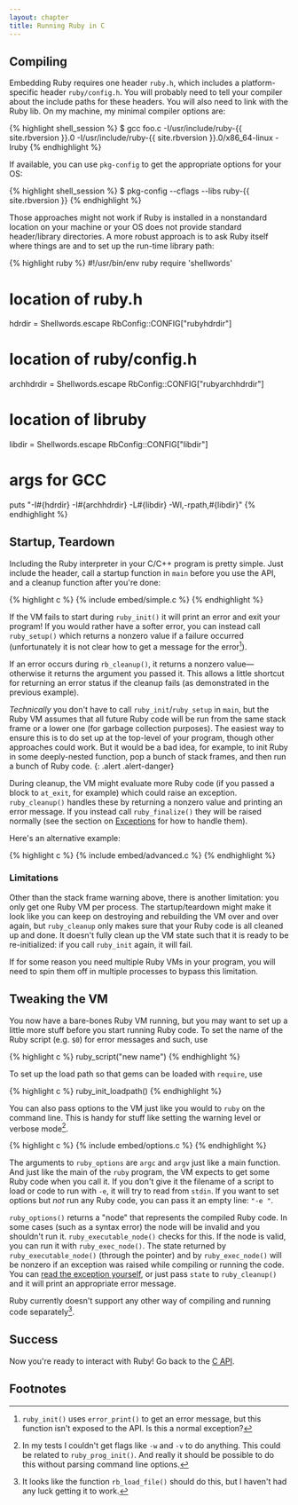 ```yaml
---
layout: chapter
title: Running Ruby in C
---
```


## Compiling ##

Embedding Ruby requires one header `ruby.h`, which includes a platform-specific
header `ruby/config.h`. You will probably need to tell your compiler about the
include paths for these headers. You will also need to link with the Ruby lib.
On my machine, my minimal compiler options are:

{% highlight shell_session %}
$ gcc foo.c -I/usr/include/ruby-{{ site.rbversion }}.0 -I/usr/include/ruby-{{ site.rbversion }}.0/x86_64-linux -lruby
{% endhighlight %}

If available, you can use `pkg-config` to get the appropriate options for your OS:

{% highlight shell_session %}
$ pkg-config --cflags --libs ruby-{{ site.rbversion }}
{% endhighlight %}

Those approaches might not work if Ruby is installed in a nonstandard location on your machine or your OS does not provide standard header/library directories.
A more robust approach is to ask Ruby itself where things are and to set up the run-time library path:

{% highlight ruby %}
#!/usr/bin/env ruby
require 'shellwords'

# location of ruby.h
hdrdir = Shellwords.escape RbConfig::CONFIG["rubyhdrdir"]
# location of ruby/config.h
archhdrdir = Shellwords.escape RbConfig::CONFIG["rubyarchhdrdir"]
# location of libruby
libdir = Shellwords.escape RbConfig::CONFIG["libdir"]

# args for GCC
puts "-I#{hdrdir} -I#{archhdrdir} -L#{libdir} -Wl,-rpath,#{libdir}"
{% endhighlight %}

## Startup, Teardown ##

Including the Ruby interpreter in your C/C++ program is pretty simple. Just
include the header, call a startup function in `main` before you use the API,
and a cleanup function after you're done:

{% highlight c %}
{% include embed/simple.c %}
{% endhighlight %}

If the VM fails to start during `ruby_init()` it will print an error and exit
your program! If you would rather have a softer error, you can instead call
`ruby_setup()` which returns a nonzero value if a failure occurred
(unfortunately it is not clear how to get a message for the error[^err]).

If an error occurs during `rb_cleanup()`, it returns a nonzero
value—otherwise it returns the argument you passed it. This allows a
little shortcut for returning an error status if the cleanup fails (as
demonstrated in the previous example).

_Technically_ you don't have to call `ruby_init`/`ruby_setup` in `main`, but the
Ruby VM assumes that all future Ruby code will be run from the same stack frame
or a lower one (for garbage collection purposes). The easiest way to ensure this
is to do set up at the top-level of your program, though other approaches could
work. But it would be a bad idea, for example, to init Ruby in some
deeply-nested function, pop a bunch of stack frames, and then run a bunch of
Ruby code.
{: .alert .alert-danger}

During cleanup, the VM might evaluate more Ruby code (if you passed a block to
`at_exit`, for example) which could raise an exception. `ruby_cleanup()` handles
these by returning a nonzero value and printing an error message. If you instead
call `ruby_finalize()` they will be raised normally (see the section on
[Exceptions](../c#rescue) for how to handle them).

Here's an alternative example:

{% highlight c %}
{% include embed/advanced.c %}
{% endhighlight %}

### Limitations ###

Other than the stack frame warning above, there is another limitation: you only
get one Ruby VM per process. The startup/teardown might make it look like you
can keep on destroying and rebuilding the VM over and over again, but
`ruby_cleanup` only makes sure that your Ruby code is all cleaned up and done.
It doesn't fully clean up the VM state such that it is ready to be
re-initialized: if you call `ruby_init` again, it will fail.

If for some reason you need multiple Ruby VMs in your program, you will need to
spin them off in multiple processes to bypass this limitation.

## Tweaking the VM ##

You now have a bare-bones Ruby VM running, but you may want to set up a little
more stuff before you start running Ruby code. To set the name of the Ruby
script (e.g. `$0`) for error messages and such, use

{% highlight c %}
ruby_script("new name")
{% endhighlight %}

To set up the load path so that gems can be loaded with `require`, use

{% highlight c %}
ruby_init_loadpath()
{% endhighlight %}

You can also pass options to the VM just like you would to `ruby` on the command
line. This is handy for stuff like setting the warning level or verbose
mode[^opt].

{% highlight c %}
{% include embed/options.c %}
{% endhighlight %}

The arguments to `ruby_options` are `argc` and `argv` just like a main function.
And just like the main of the `ruby` program, the VM expects to get some Ruby
code when you call it. If you don't give it the filename of a script to load or
code to run with `-e`, it will try to read from `stdin`. If you want to set
options but _not_ run any Ruby code, you can pass it an empty line: `"-e "`.

`ruby_options()` returns a "node" that represents the compiled Ruby code. In some
cases (such as a syntax error) the node will be invalid and you shouldn't run
it. `ruby_executable_node()` checks for this. If the node is valid, you can run it
with `ruby_exec_node()`. The state returned by `ruby_executable_node()` (through
the pointer) and by `ruby_exec_node()` will be nonzero if an exception was
raised while compiling or running the code. You can [read the exception
yourself](../c#rescue), or just pass `state` to `ruby_cleanup()` and it will
print an appropriate error message.

Ruby currently doesn't support any other way of compiling and running code
separately[^load].

## Success ##

Now you're ready to interact with Ruby! Go back to the [C API](../c).

## Footnotes ##

[^err]: `ruby_init()` uses `error_print()` to get an error message, but this
        function isn't exposed to the API. Is this a normal exception?

[^opt]: In my tests I couldn't get flags like `-w` and `-v` to do anything. This
        could be related to `ruby_prog_init()`. And really it should be possible
        to do this without parsing command line options.

[^load]: It looks like the function `rb_load_file()` should do this, but I
         haven't had any luck getting it to work.
